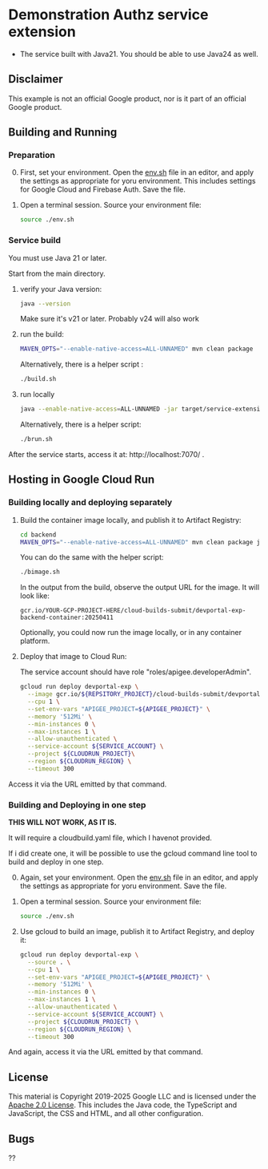 # Demonstration Authz service extension

* The service  built with Java21. 
  You should be able to use Java24 as well.

## Disclaimer

This example is not an official Google product, nor is it part of an official Google product.

## Building and Running

### Preparation

0. First, set your environment.  Open the [env.sh](./env.sh) file in an editor,
   and apply the settings as appropriate for yoru environment. This includes
   settings for Google Cloud and Firebase Auth.  Save the file.

1. Open a terminal session. Source your environment file:
   ```bash
   source ./env.sh
   ```

### Service build

You must use Java 21 or later.

Start from the main directory.

1. verify your Java version:
   ```sh
   java --version
   ```
   Make sure it's v21 or later.  Probably v24 will also work

1. run the build:
   ```sh
   MAVEN_OPTS="--enable-native-access=ALL-UNNAMED" mvn clean package
   ```

   Alternatively, there is a helper script :
   ```sh
   ./build.sh
   ```

2. run locally
   ```sh
   java --enable-native-access=ALL-UNNAMED -jar target/service-extension-authz-20250622.jar
   ```

   Alternatively, there is a helper script:
   ```sh
   ./brun.sh
   ```


After the service starts, access it at: http://localhost:7070/ .


## Hosting in Google Cloud Run

### Building locally and deploying separately

1. Build the container image locally, and publish it to Artifact Registry:
   ```sh
   cd backend
   MAVEN_OPTS="--enable-native-access=ALL-UNNAMED" mvn clean package jib:build
   ```

   You can do the same with the helper script:
   ```sh
   ./bimage.sh
   ```

   In the output from the build, observe the output URL for the image.  It will look like:
   ```
   gcr.io/YOUR-GCP-PROJECT-HERE/cloud-builds-submit/devportal-exp-backend-container:20250411
   ```

   Optionally, you could now run the image locally, or in any container platform.

3. Deploy that image to Cloud Run:

   The service account should have role "roles/apigee.developerAdmin".

   ```sh
   gcloud run deploy devportal-exp \
     --image gcr.io/${REPSITORY_PROJECT}/cloud-builds-submit/devportal-exp-backend-container:20250411 \
     --cpu 1 \
     --set-env-vars "APIGEE_PROJECT=${APIGEE_PROJECT}" \
     --memory '512Mi' \
     --min-instances 0 \
     --max-instances 1 \
     --allow-unauthenticated \
     --service-account ${SERVICE_ACCOUNT} \
     --project ${CLOUDRUN_PROJECT}\
     --region ${CLOUDRUN_REGION} \
     --timeout 300
   ```

Access it via the URL emitted by that command.

### Building and Deploying in one step

**THIS WILL NOT WORK, AS IT IS.**

It will require a cloudbuild.yaml file, which
I havenot provided.

If i did create one, it will be possible to
use the gcloud command line tool to build and deploy in one step.


0. Again, set your environment.  Open the [env.sh](./env.sh) file in an editor, and apply the
   settings as appropriate for yoru environment. Save the file.

1. Open a terminal session. Source your environment file:
   ```bash
   source ./env.sh
   ```

2. Use gcloud to build an image, publish it to Artifact Registry, and deploy it:

   ```bash
   gcloud run deploy devportal-exp \
     --source . \
     --cpu 1 \
     --set-env-vars "APIGEE_PROJECT=${APIGEE_PROJECT}" \
     --memory '512Mi' \
     --min-instances 0 \
     --max-instances 1 \
     --allow-unauthenticated \
     --service-account ${SERVICE_ACCOUNT} \
     --project ${CLOUDRUN_PROJECT} \
     --region ${CLOUDRUN_REGION} \
     --timeout 300
   ```

And again, access it via the URL emitted by that command.

## License

This material is Copyright 2019-2025 Google LLC and is licensed under the
[Apache 2.0 License](LICENSE). This includes the Java code, the TypeScript and
JavaScript, the CSS and HTML, and all other configuration.

## Bugs

??
